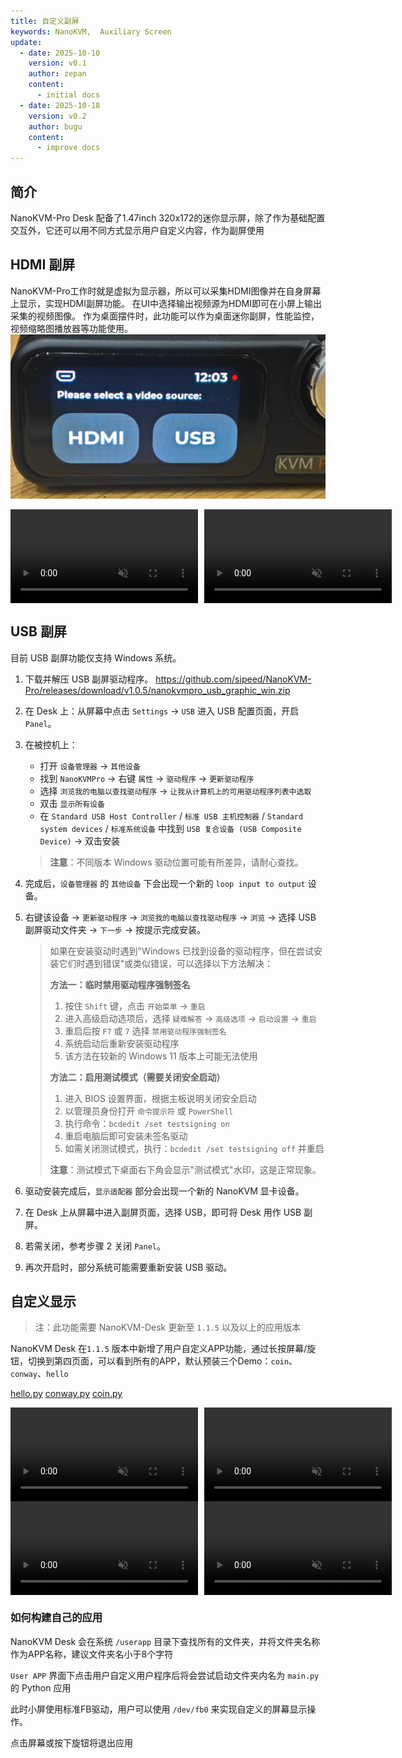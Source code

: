 ```yaml
---
title: 自定义副屏
keywords: NanoKVM,  Auxiliary Screen
update:
  - date: 2025-10-10
    version: v0.1
    author: zepan
    content:
      - initial docs
  - date: 2025-10-18
    version: v0.2
    author: bugu
    content:
      - improve docs
---
```


## 简介
NanoKVM-Pro Desk 配备了1.47inch 320x172的迷你显示屏，除了作为基础配置交互外，它还可以用不同方式显示用户自定义内容，作为副屏使用


## HDMI 副屏
NanoKVM-Pro工作时就是虚拟为显示器，所以可以采集HDMI图像并在自身屏幕上显示，实现HDMI副屏功能。
在UI中选择输出视频源为HDMI即可在小屏上输出采集的视频图像。
作为桌面摆件时，此功能可以作为桌面迷你副屏，性能监控，视频缩略图播放器等功能使用。
![](./../../../assets/NanoKVM/pro/lcd/hdmi.jpg)
<div style="display: grid; grid-template-columns: 1fr 1fr; gap: 10px;">
  <video playsinline controls muted preload src="../../../assets/NanoKVM/pro/lcd/cat.mp4"></video>
  <video playsinline controls muted preload src="../../../assets/NanoKVM/pro/lcd/video.mp4"></video>
</div>

## USB 副屏

目前 USB 副屏功能仅支持 Windows 系统。

1. 下载并解压 USB 副屏驱动程序。 https://github.com/sipeed/NanoKVM-Pro/releases/download/v1.0.5/nanokvmpro_usb_graphic_win.zip

2. 在 Desk 上：从屏幕中点击 `Settings` → `USB` 进入 USB 配置页面，开启 `Panel`。

3. 在被控机上：

   - 打开 `设备管理器` → `其他设备`
   - 找到 `NanoKVMPro` → 右键 `属性` → `驱动程序` → `更新驱动程序`
   - 选择 `浏览我的电脑以查找驱动程序` → `让我从计算机上的可用驱动程序列表中选取`
   - 双击 `显示所有设备`
   - 在 `Standard USB Host Controller` / `标准 USB 主机控制器` / `Standard system devices` / `标准系统设备` 中找到 `USB 复合设备 (USB Composite Device)` → 双击安装

   > **注意**：不同版本 Windows 驱动位置可能有所差异，请耐心查找。

4. 完成后，`设备管理器` 的 `其他设备` 下会出现一个新的 `loop input to output` 设备。

5. 右键该设备 → `更新驱动程序` → `浏览我的电脑以查找驱动程序` → `浏览` → 选择 USB 副屏驱动文件夹 → `下一步` → 按提示完成安装。

   > 如果在安装驱动时遇到"Windows 已找到设备的驱动程序，但在尝试安装它们时遇到错误"或类似错误，可以选择以下方法解决：
   >
   > **方法一：临时禁用驱动程序强制签名**
   > 1. 按住 `Shift` 键，点击 `开始菜单` → `重启`
   > 2. 进入高级启动选项后，选择 `疑难解答` → `高级选项` → `启动设置` → `重启`
   > 3. 重启后按 `F7` 或 `7` 选择 `禁用驱动程序强制签名`
   > 4. 系统启动后重新安装驱动程序
   > 5. 该方法在较新的 Windows 11 版本上可能无法使用
   >
   > **方法二：启用测试模式（需要关闭安全启动）**
   > 1. 进入 BIOS 设置界面，根据主板说明关闭安全启动
   > 2. 以管理员身份打开 `命令提示符` 或 `PowerShell`
   > 3. 执行命令：`bcdedit /set testsigning on`
   > 4. 重启电脑后即可安装未签名驱动
   > 5. 如需关闭测试模式，执行：`bcdedit /set testsigning off` 并重启
   >
   > **注意**：测试模式下桌面右下角会显示"测试模式"水印，这是正常现象。

6. 驱动安装完成后，`显示适配器` 部分会出现一个新的 NanoKVM 显卡设备。

7. 在 Desk 上从屏幕中进入副屏页面，选择 USB，即可将 Desk 用作 USB 副屏。

8. 若需关闭，参考步骤 2 关闭 `Panel`。

9. 再次开启时，部分系统可能需要重新安装 USB 驱动。


## 自定义显示

> 注：此功能需要 NanoKVM-Desk 更新至 `1.1.5` 以及以上的应用版本

NanoKVM Desk 在`1.1.5` 版本中新增了用户自定义APP功能，通过长按屏幕/旋钮，切换到第四页面，可以看到所有的APP，默认预装三个Demo：`coin`、`conway`、`hello`

[hello.py](../../../assets/NanoKVM/pro/lcd/hello.py)
[conway.py](../../../assets/NanoKVM/pro/lcd/conway.py)
[coin.py](../../../assets/NanoKVM/pro/lcd/coin.py)

<div style="display: grid; grid-template-columns: 1fr 1fr; gap: 10px;">
  <video playsinline controls muted preload src="../../../assets/NanoKVM/pro/lcd/doom.mp4"></video>
  <video playsinline controls muted preload src="../../../assets/NanoKVM/pro/lcd/conway.mp4"></video>
</div>

<div style="display: grid; grid-template-columns: 1fr 1fr; gap: 10px;">
  <video playsinline controls muted preload src="../../../assets/NanoKVM/pro/lcd/pao.mp4"></video>
  <video playsinline controls muted preload src="../../../assets/NanoKVM/pro/lcd/coin.mp4"></video>
</div>

### 如何构建自己的应用

NanoKVM Desk 会在系统 `/userapp` 目录下查找所有的文件夹，并将文件夹名称作为APP名称，建议文件夹名小于8个字符

`User APP` 界面下点击用户自定义用户程序后将会尝试启动文件夹内名为 `main.py` 的 Python 应用

此时小屏使用标准FB驱动，用户可以使用 `/dev/fb0` 来实现自定义的屏幕显示操作。

点击屏幕或按下旋钮将退出应用

